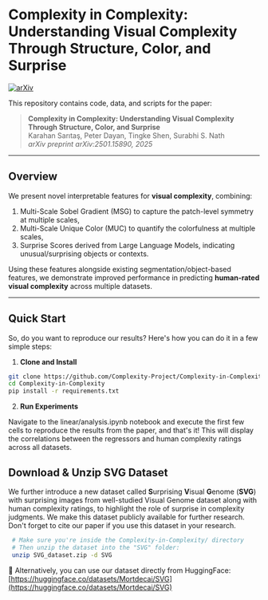 # Complexity in Complexity: Understanding Visual Complexity Through Structure, Color, and Surprise

[![arXiv](https://img.shields.io/badge/arXiv-2501.15890-B31B1B.svg)](https://arxiv.org/abs/2501.15890)

This repository contains code, data, and scripts for the paper:

> **Complexity in Complexity: Understanding Visual Complexity Through Structure, Color, and Surprise**  
> Karahan Sarıtaş, Peter Dayan, Tingke Shen, Surabhi S. Nath  
> *arXiv preprint arXiv:2501.15890, 2025*

---

## Overview

We present novel interpretable features for **visual complexity**, combining:

1. Multi-Scale Sobel Gradient (MSG) to capture the patch-level symmetry at multiple scales,  
2. Multi-Scale Unique Color (MUC) to quantify the colorfulness at multiple scales,  
3. Surprise Scores derived from Large Language Models, indicating unusual/surprising objects or contexts.

Using these features alongside existing segmentation/object-based features, we demonstrate improved performance in predicting **human-rated visual complexity** across multiple datasets. 



---

## Quick Start

So, do you want to reproduce our results? Here's how you can do it in a few simple steps:
1. **Clone and Install**

```bash
git clone https://github.com/Complexity-Project/Complexity-in-Complexity.git
cd Complexity-in-Complexity
pip install -r requirements.txt
```

2. **Run Experiments**

Navigate to the linear/analysis.ipynb notebook and execute the first few cells to reproduce the results from the paper, and that's it! This will display the correlations between the regressors and human complexity ratings across all datasets. 







## Download & Unzip SVG Dataset

We further introduce a new dataset called **S**urprising **V**isual **G**enome (**SVG**) with surprising images from well-studied Visual Genome dataset along with human complexity ratings, to highlight the role of surprise in complexity judgments. We make this dataset publicly available for further research. Don't forget to cite our paper if you use this dataset in your research.

   ```bash
    # Make sure you're inside the Complexity-in-Complexity/ directory
    # Then unzip the dataset into the "SVG" folder:
    unzip SVG_dataset.zip -d SVG
   ```

🤗 Alternatively, you can use our dataset directly from HuggingFace: [https://huggingface.co/datasets/Mortdecai/SVG](https://huggingface.co/datasets/Mortdecai/SVG)
